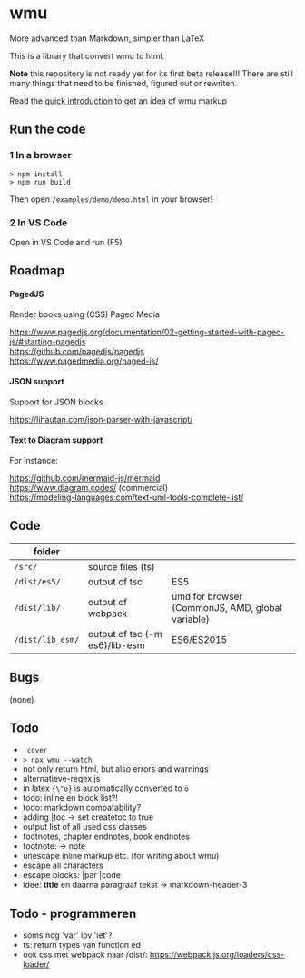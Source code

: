 # wmu

More advanced than Markdown, simpler than LaTeX

This is a library that convert wmu to html.

**Note** this repository is not ready yet for its first beta release!!! There are still many things that need to be finished, figured out or rewriten.

Read the [quick introduction](wmu.md) to get an idea of wmu markup

## Run the code

### 1 In a browser

```
> npm install
> npm run build
```

Then open `/examples/demo/demo.html` in your browser!

### 2 In VS Code

Open in VS Code and run (F5)

## Roadmap

#### PagedJS

Render books using (CSS) Paged Media

https://www.pagedjs.org/documentation/02-getting-started-with-paged-js/#starting-pagedjs  
https://github.com/pagedjs/pagedjs  
https://www.pagedmedia.org/paged-js/  

#### JSON support

Support for JSON blocks

https://lihautan.com/json-parser-with-javascript/

#### Text to Diagram support

For instance:  

https://github.com/mermaid-js/mermaid  
https://www.diagram.codes/ (commercial)  
https://modeling-languages.com/text-uml-tools-complete-list/  

## Code

|folder|||
|---|---|---|
|`/src/`|source files (ts)||
|`/dist/es5/`|output of tsc|ES5|
|`/dist/lib/`|output of webpack|umd for browser (CommonJS, AMD, global variable)|
|`/dist/lib_esm/`|output of tsc (-m es6)/lib-esm|ES6/ES2015|

## Bugs

(none)

## Todo

- `|cover`
- `> npx wmu --watch`
- not only return html, but also errors and warnings
- alternatieve-regex.js
- in latex `{\"o}` is automatically converted to `ö`
- todo: inline en block list?!
- todo: markdown compatability?
- adding |toc -> set createtoc to true
- output list of all used css classes
- footnotes, chapter endnotes, book endnotes
- footnote: -> note
- unescape inline markup etc. (for writing about wmu)
- escape all characters
- escape blocks: |par \|code
- idee: **title** en daarna paragraaf tekst -> markdown-header-3

## Todo - programmeren

- soms nog 'var' ipv 'let'?
- ts: return types van function ed
- ook css met webpack naar /dist/: https://webpack.js.org/loaders/css-loader/